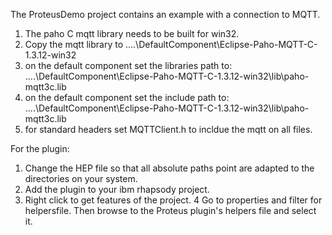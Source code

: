 The ProteusDemo project contains an example with a connection to MQTT.

1. The paho C mqtt library needs to be built for win32.
2. Copy the mqtt library to ..\..\DefaultComponent\Eclipse-Paho-MQTT-C-1.3.12-win32
3. on the default component set the libraries path to: ..\..\DefaultComponent\Eclipse-Paho-MQTT-C-1.3.12-win32\lib\paho-mqtt3c.lib
4. on the default component set the include path to: ..\..\DefaultComponent\Eclipse-Paho-MQTT-C-1.3.12-win32\lib\paho-mqtt3c.lib
5. for standard headers set MQTTClient.h to incldue the mqtt on all files.

For the plugin:
1. Change the HEP file so that all absolute paths point are adapted to the directories on your system.
2. Add the plugin to your ibm rhapsody project.
3. Right click to get features of the project.
4 Go to properties and filter for helpersfile. Then browse to the Proteus plugin's helpers file and select it.
